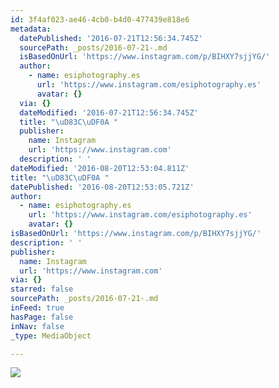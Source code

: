 ```yaml
---
id: 3f4af023-ae46-4cb0-b4d0-477439e818e6
metadata:
  datePublished: '2016-07-21T12:56:34.745Z'
  sourcePath: _posts/2016-07-21-.md
  isBasedOnUrl: 'https://www.instagram.com/p/BIHXY7sjjYG/'
  author:
    - name: esiphotography.es
      url: 'https://www.instagram.com/esiphotography.es'
      avatar: {}
  via: {}
  dateModified: '2016-07-21T12:56:34.745Z'
  title: "\uD83C\uDF0A "
  publisher:
    name: Instagram
    url: 'https://www.instagram.com'
  description: ' '
dateModified: '2016-08-20T12:53:04.811Z'
title: "\uD83C\uDF0A "
datePublished: '2016-08-20T12:53:05.721Z'
author:
  - name: esiphotography.es
    url: 'https://www.instagram.com/esiphotography.es'
    avatar: {}
isBasedOnUrl: 'https://www.instagram.com/p/BIHXY7sjjYG/'
description: ' '
publisher:
  name: Instagram
  url: 'https://www.instagram.com'
via: {}
starred: false
sourcePath: _posts/2016-07-21-.md
inFeed: true
hasPage: false
inNav: false
_type: MediaObject

---
```

![](https://imgflo.herokuapp.com/graph/vahj1ThiexotieMo/726d7ab5dbf56f7156812fa4e8c91fb1/croprotate.jpg?cropheight=440&cropwidth=640&degrees=0&input=https%3A%2F%2Fscontent.cdninstagram.com%2Ft51.2885-15%2Fs640x640%2Fsh0.08%2Fe35%2F13696591_1630917173889446_1318529655_n.jpg%3Fig_cache_key%3DMTI5OTEwOTg4NTk1NTE1OTU1OA%253D%253D.2&x=0&y=96)